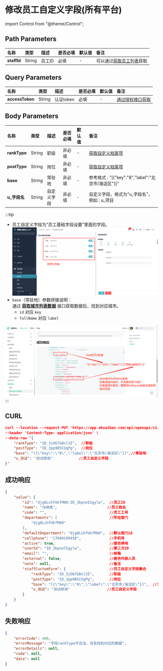 # 修改员工自定义字段(所有平台)

import Control from "@theme/Control";

<Control
method="PUT"
url="/api/openapi/v1/staffs/$`staffId`/customFields"
/>

## Path Parameters

| 名称 | 类型 | 描述 | 是否必填 | 默认值 | 备注 |
| :--- | :--- | :--- | :--- |:--- | :--- |
| **staffId** | String | 员工ID | 必填 | - | 可以通过[获取员工列表](/docs/open-api/corporation/get-all-staffs)获取 | 

## Query Parameters

| 名称 | 类型 | 描述 | 是否必填 | 默认值 | 备注 |
| :--- | :--- | :--- | :--- |:--- | :--- |
| **accessToken** | String | 认证token | 必填  | - | [通过授权接口获取](/docs/open-api/getting-started/auth) |

## Body Parameters

| 名称 | 类型 | 描述 | 是否必填 | 默认值 | 备注 |
| :--- | :--- | :--- | :--- |:--- | :--- |
| **rankType** | String | 职级	    | 非必填 | - | [获取自定义档案项](/docs/open-api/dimensions/get-dimension-items) |
| **postType** | String | 岗位	    | 非必填 | - | [获取自定义档案项](/docs/open-api/dimensions/get-dimension-items) |
| **base**     | String | 常驻地     | 非必填 | - | 参考格式 : "[{\"key\":\"8\",\"label\":\"北京市/海淀区\"}]" |
| **u_字段名**  | String | 自定义字段	| 非必填 | - | 自定义字段，格式为"u\_字段名"，例如 : u\_项目 |

:::tip
- 员工自定义字段为“员工基础字段设置”里面的字段。
  ![image](images/customFields.png)
- `base`（常驻地）参数拼接说明：<br/>
  通过 **[获取城市列表数据](/docs/open-api/basedata/get-basedata-city)** 接口获取数据后，找到对应城市。
  - `id` 对应 `key`
  - `fullName` 对应 `label`

![城市字段拼接示例](images/城市字段拼接示例.png)
:::

## CURL
```json
curl --location --request PUT 'https://app.ekuaibao.com/api/openapi/v1/staffs/$djg8LshfUkfM00:ID_3kpneISgylw/customFields?accessToken=ID_3pp881GQaxM:djg8LshfUkfM00' \
--header 'Content-Type: application/json' \
--data-raw '{
    "rankType": "ID_3jO67GBsl3I",  //职级
    "postType": "ID_3pp9B5CUgPg",  //岗位
    "base": "[{\"key\":\"8\",\"label\":\"北京市/海淀区\"}]",//常驻地
    "u_测试": "测试修改"            //员工自定义字段
}'
```

## 成功响应
```json
{
    "value": {
        "id": "djg8LshfUkfM00:ID_3kpneISgylw",  //员工ID
        "name": "冯继成",                       //员工姓名
        "code": "",                             //员工工号
        "departments": [                        //所在部门
            "djg8LshfUkfM00"
        ],
        "defaultDepartment": "djg8LshfUkfM00",  //默认部门id
        "cellphone": "17600109458",             //手机号
        "active": true,                         //是否停用
        "userId": "ID_3kpneISgylw",             //第三方ID
        "email": "",                            //邮箱
        "external": false,                      //是否外部人员
        "note": null,                           //备注
        "staffCustomForm": {                    //员工自定义字段集合
            "rankType": "ID_3jO67GBsl3I",       //职级
            "postType": "ID_3pp9B5CUgPg",       //岗位
            "base": "[{\"key\":\"8\",\"label\":\"北京市/海淀区\"}]",  //常驻地
            "u_测试": "测试修改"                 //员工自定义字段
        }
    }
}
```

## 失败响应
```json
{
    "errorCode": 400,
    "errorMessage": "字段rankType不合法，没有找到对应的数据",
    "errorDetails": null,
    "code": null,
    "data": null
}
```